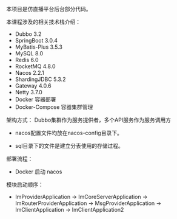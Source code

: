 本项目是仿直播平台后台部分代码。

本课程涉及的相关技术栈介绍：
- Dubbo 3.2
- SpringBoot 3.0.4
- MyBatis-Plus 3.5.3
- MySQL 8.0
- Redis 6.0
- RocketMQ 4.8.0
- Nacos 2.2.1
- ShardingJDBC 5.3.2
- Gateway 4.0.6
- Netty 3.7.0
- Docker 容器部署
- Docker-Compose 容器集群管理

架构方式：
Dubbo集群作为服务提供者，多个API服务作为服务调用方

- nacos配置文件均放在nacos-config目录下。

- sql目录下的文件是建立分表使用的存储过程。

部署流程：
- Docker 启动 nacos

模块启动顺序：
- ImProviderApplication -> ImCoreServerApplication -> ImRouterProviderApplication -> MsgProviderApplication -> ImClientApplication -> ImClientApplication2